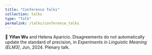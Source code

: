 ```yaml
---
title: "Conference Talks"
collection: talks
type: "Talk"
permalink: /talks/conference_talks
---
```


:microphone: **Yifan Wu** and Helena Aparicio. Disagreements do not automatically update the standard of precision, in *Experiments in Linguistic Meaning (ELM3)*, Jun, 2024. Plenary talk. <br>
